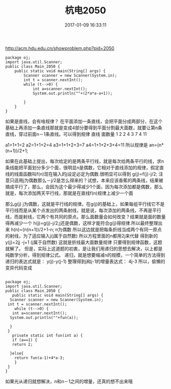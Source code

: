 ﻿---
title: 杭电2050
date: 2017-01-09 16:33:11
tags: 杭电
---

http://acm.hdu.edu.cn/showproblem.php?pid=2050
 

```
package oj;
import java.util.Scanner;
public class Main_2050 {
	public static void main(String[] args) {
		Scanner scanner = new Scanner(System.in);
		int t = scanner.nextInt();
		while (t-->0) {
			int a=scanner.nextInt();
			System.out.println(""+(2*a*a-a+1));
			
		}
	}
}
```


如果是直线，会有啥规律？
在平面添加一条直线，会把平面分成两部分，在这个基础上再添加一条直线那就是变成4部分要得到平面分割最大面数，就要让第n条直线，穿过前面n－1条直线。可以得到规律
直线 面数量
1 2
2 4
3 7
4 11

a1=1+1=2
a2=1+1+2=4
a3=1+1+2+3=7
a4=1+1+2+3+4=11
所以规律是
an=(n*(n+1))/2+1;

如果在此基础上提出，每次给定的是两条平行线，就是每次给两条平行的线，求n条线能把平面划分多少个面，很明显n是偶数，它相对于直线添加的规律，假定直线的线面函数叫f(n)现在输入的j设定必定为偶数.很明显可以得到
g(j)=f(j)-j/2;
注意只适用j为偶数那么－j/2是怎么得来的？试想，本来应该香蕉的两条线，结果被搞成平行了，那么，会因为这个最少得减少1个面，因为每次添加都是偶数，那么就是，每次添加两天平行线，那就是在直线f(n)规律上减少一个面

那么g(j) j为偶数，这就是平行线的规律。在g(j)的基础上，如果每组平行线它不是平行线而是从某个点发出的两条射线，就是说，每次添加的两条线，不再是平行线，而是射线，它两个有共同的原点。那么面数量会如何改变？结果就是面的数量得再减少一个
h(j)=g(j)-j/2;j还是偶数，这样才能符合g(j)得规律.所以最终整理出来
h(n)=(n(n+1))/2+1-n; n为偶数
所以这边就是把每条折线当成两个有同一原点的射线，为了适应输入j(j属于自然数) 所以方程里面的n都用2j来代替
得到新的y(j)=2jj -j+1 (j属于自然数)
这就是折线最大面数量规律
只要得到规律函数，这题就解了。
但是，实际上这道题的初衷，是让我们用递归的思想去解决，以上都是纯数学分析，得到规律公式。
递归，就是想要缩减n的规模，一个简单的方法得到递归的表达式就是：
y(j)-y(j-1)
整理得到j和j-1的增量表达式：
4j-3
所以，偷懒的变异代码变成



```

package oj;
import java.util.Scanner;
public class Main_2050 {
   public static void main(String[] args) {
  Scanner scanner = new Scanner(System.in);
 int t = scanner.nextInt();
    while (t-->0) {
   int a=scanner.nextInt();
  System.out.println(""+fun(a));
    
  }
 }
   private static int fun(int a) {
   if (a==1) {
   return 2;
 
  }else{
    return fun(a-1)+4*a-3;
    }
 }
}
```

如果光从递归就想解决，n和n－1之间的增量，还真的想不出来哦

